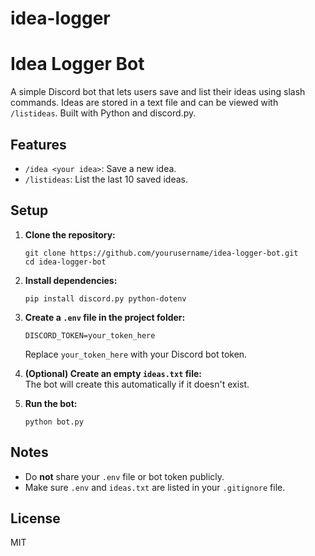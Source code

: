 # idea-logger
# Idea Logger Bot

A simple Discord bot that lets users save and list their ideas using slash commands. Ideas are stored in a text file and can be viewed with `/listideas`. Built with Python and discord.py.

## Features

- `/idea <your idea>`: Save a new idea.
- `/listideas`: List the last 10 saved ideas.

## Setup

1. **Clone the repository:**
   ```
   git clone https://github.com/yourusername/idea-logger-bot.git
   cd idea-logger-bot
   ```

2. **Install dependencies:**
   ```
   pip install discord.py python-dotenv
   ```

3. **Create a `.env` file in the project folder:**
   ```
   DISCORD_TOKEN=your_token_here
   ```
   Replace `your_token_here` with your Discord bot token.

4. **(Optional) Create an empty `ideas.txt` file:**  
   The bot will create this automatically if it doesn't exist.

5. **Run the bot:**
   ```
   python bot.py
   ```

## Notes

- Do **not** share your `.env` file or bot token publicly.
- Make sure `.env` and `ideas.txt` are listed in your `.gitignore` file.

## License

MIT
